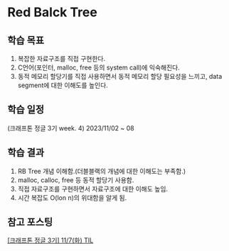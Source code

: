 # Red Balck Tree

## 학습 목표
1. 복잡한 자료구조를 직접 구현한다.
2. C언어(포인터, malloc, free 등의 system call)에 익숙해진다.
3. 동적 메모리 할당기를 직접 사용하면서 동적 메모리 할당 필요성을 느끼고, data segment에 대한 이해도를 높인다.
   
## 학습 일정
(크래프톤 정글 3기 week. 4) 2023/11/02 ~ 08

## 학습 결과
1. RB Tree 개념 이해함.(더블블랙의 개념에 대한 이해도는 부족함.)
2. malloc, calloc, free 등 동적 할당기 사용함.
3. 직접 자료구조를 구현하면서 자료구조에 대한 이해도 높임.
4. 시간 복잡도 O(lon n)의 위대함을 알게 됨.

## 참고 포스팅
[[크래프톤 정글 3기] 11/7(화) TIL](https://velog.io/@classbinu/%ED%81%AC%EB%9E%98%ED%94%84%ED%86%A4-%EC%A0%95%EA%B8%80-3%EA%B8%B0-117%ED%99%94-TIL)
